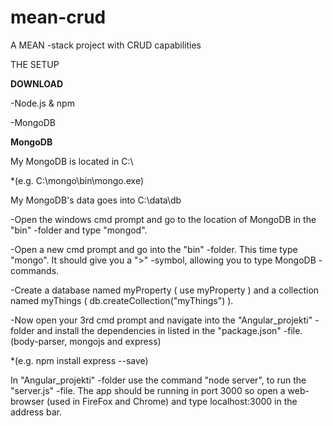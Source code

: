 # mean-crud
A MEAN -stack project with CRUD capabilities

THE SETUP

**DOWNLOAD**

-Node.js & npm

-MongoDB


**MongoDB**

My MongoDB is located in C:\ 

  *(e.g. C:\mongo\bin\mongo.exe)

My MongoDB's data goes into C:\data\db


-Open the windows cmd prompt and go to the location of MongoDB in the "bin" -folder and type "mongod".

-Open a new cmd prompt and go into the "bin" -folder. This time type "mongo". It should give you a ">" -symbol,
allowing you to type MongoDB -commands.

-Create a database named myProperty ( use myProperty )
and a collection named myThings ( db.createCollection("myThings") ).

-Now open your 3rd cmd prompt and navigate into the "Angular_projekti" -folder and install the dependencies in listed in the "package.json" -file. (body-parser, mongojs and express)

  *(e.g. npm install express --save)

In "Angular_projekti" -folder use the command "node server", to run the "server.js" -file.
The app should be running in port 3000 so open a web-browser (used in FireFox and Chrome)
and type localhost:3000 in the address bar.














